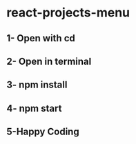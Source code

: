 # react-projects-menu
## 1- Open with cd
## 2- Open in terminal
## 3- npm install
## 4- npm start
## 5-Happy Coding

